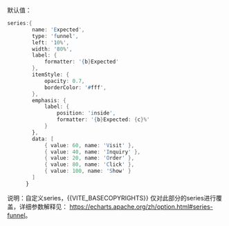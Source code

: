 默认值：

```d
series:{
        name: 'Expected',
        type: 'funnel',
        left: '10%',
        width: '80%',
        label: {
            formatter: '{b}Expected'
        },
        itemStyle: {
            opacity: 0.7,
            borderColor: '#fff',
        },
        emphasis: {
            label: {
                position: 'inside',
                formatter: '{b}Expected: {c}%'
            }
        },
        data: [
            { value: 60, name: 'Visit' },
            { value: 40, name: 'Inquiry' },
            { value: 20, name: 'Order' },
            { value: 80, name: 'Click' },
            { value: 100, name: 'Show' }
        ]
      }
```

说明：自定义series，{{VITE_BASECOPYRIGHTS}} 仅对此部分的series进行覆盖，详细参数解释见： 
<a href='https://echarts.apache.org/zh/option.html#series-funnel' target="_blank">https://echarts.apache.org/zh/option.html#series-funnel</a>。